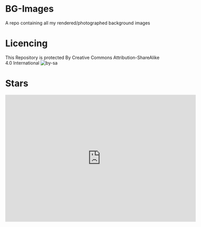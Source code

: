 # BG-Images
A repo containing all my rendered/photographed background images

# Licencing
This Repository is protected By Creative Commons Attribution-ShareAlike 4.0 International
![by-sa](https://github.com/user-attachments/assets/85ca0ff2-dd74-40f2-9546-440b8f578594)


# Stars
<iframe style="width:100%;height:auto;min-width:600px;min-height:400px;" src="https://star-history.com/embed?secret=Z2hwX29KS3F1MnlHd3ZianFGUURMeDZRVVdFTHY5eVdLNzF5MnVNNw==#NNIDNHU/BG-Images&Date" frameBorder="0"></iframe>
